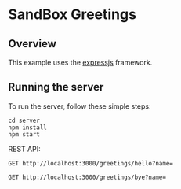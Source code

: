 # SandBox Greetings

## Overview
This example uses the [expressjs](http://expressjs.com/) framework.


## Running the server
To run the server, follow these simple steps:

```
cd server
npm install
npm start
```

REST API:

```
GET http://localhost:3000/greetings/hello?name=
```

```
GET http://localhost:3000/greetings/bye?name=
```
